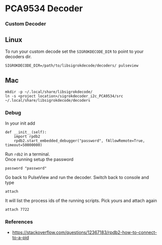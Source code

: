 # PCA9534 Decoder

### Custom Decoder
## Linux
To run your custom decode set the `SIGROKDECODE_DIR` to point to your decoders dir.
```
SIGROKDECODE_DIR=/path/to/libsigrokdecode/decoders/ pulseview
```
## Mac
```
mkdir -p ~/.local/share/libsigrokdecode/
ln -s <project location>/sigrokdecoder_i2c_PCA9534/src ~/.local/share/libsigrokdecode/decoders
```

### Debug
In your init add
```
def __init__(self):
    import rpdb2
    rpdb2.start_embedded_debugger("password", fAllowRemote=True, timeout=50000000)
```
Run `rdb2` in a terminal.
<br/>
Once running setup the password
```
password "password"
```
Go back to PulseView and run the decoder. Switch back to console and type
```
attach
```
It will list the process ids of the running scripts. Pick yours and attach again
```
attach 7722
```

### References
* https://stackoverflow.com/questions/12367183/rpdb2-how-to-connect-to-a-pid

